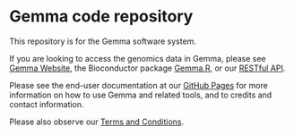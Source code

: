 # Gemma code repository

This repository is for the Gemma software system.

If you are looking to access the genomics data in Gemma, please see
[Gemma Website](https://gemma.msl.ubc.ca/), the Bioconductor package [Gemma.R](https://doi.org/doi:10.18129/B9.bioc.gemma.R), or our [RESTful API](https://gemma.msl.ubc.ca/resources/restapidocs/).

Please see the end-user documentation at our [GitHub Pages](https://pavlidislab.github.io/Gemma/) for more information
on how to use Gemma and related tools, and to credits and contact information.

Please also observe our [Terms and Conditions](https://pavlidislab.github.io/Gemma/terms.html).


